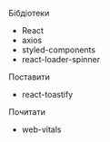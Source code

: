 Бібдіотеки

- React
- axios
- styled-components
- react-loader-spinner

Поставити

- react-toastify

Почитати

- web-vitals
